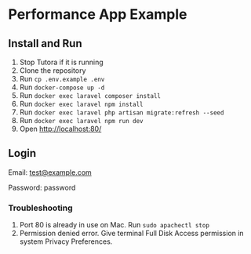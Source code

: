 # Performance App Example

## Install and Run

1. Stop Tutora if it is running
2. Clone the repository
3. Run `cp .env.example .env`
4. Run `docker-compose up -d`
5. Run `docker exec laravel composer install`
6. Run `docker exec laravel npm install`
7. Run `docker exec laravel php artisan migrate:refresh --seed`
8. Run `docker exec laravel npm run dev`
9. Open [http://localhost:80/](http://localhost:80/)

## Login

Email: test@example.com

Password: password

### Troubleshooting
1. Port 80 is already in use on Mac. Run `sudo apachectl stop`
2. Permission denied error. Give terminal Full Disk Access permission in system Privacy Preferences.
